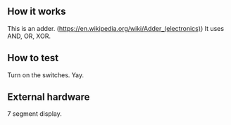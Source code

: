 <!---

This file is used to generate your project datasheet. Please fill in the information below and delete any unused
sections.

You can also include images in this folder and reference them in the markdown. Each image must be less than
512 kb in size, and the combined size of all images must be less than 1 MB.
-->

## How it works

This is an adder. (https://en.wikipedia.org/wiki/Adder_(electronics))
It uses AND, OR, XOR.

## How to test

Turn on the switches. Yay.

## External hardware

7 segment display.
